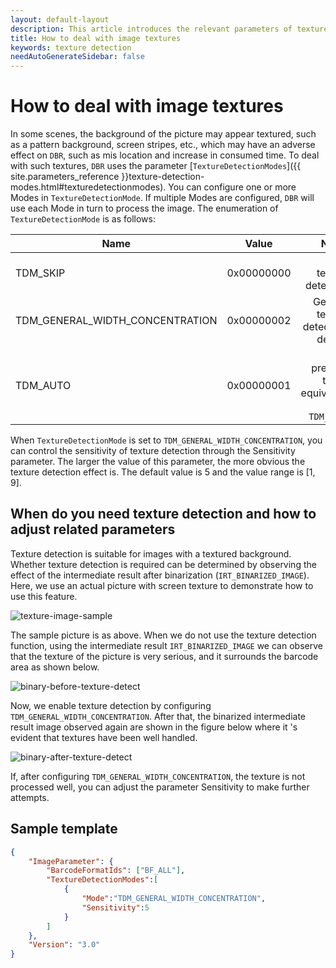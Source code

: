 ```yaml
---   
layout: default-layout
description: This article introduces the relevant parameters of texture detection in the DBR algorithm and its applicable scenarios and adjustment methods
title: How to deal with image textures
keywords: texture detection
needAutoGenerateSidebar: false
---
```


# How to deal with image textures
 
In some scenes, the background of the picture may appear textured, such as a pattern background, screen stripes, etc., which may have an adverse effect on `DBR`, such as mis location and increase in consumed time. To deal with such textures, `DBR` uses the parameter [`TextureDetectionModes`]({{ site.parameters_reference }}texture-detection-modes.html#texturedetectionmodes). You can configure one or more Modes in `TextureDetectionMode`. If multiple Modes are configured, `DBR` will use each Mode in turn to process the image. The enumeration of `TextureDetectionMode` is as follows: 

Name|Value|Notes|
---|:--:|---:|
TDM_SKIP|0x00000000|Skip texture detection|
TDM_GENERAL_WIDTH_CONCENTRATION|0x00000002|General texture detection, default|
TDM_AUTO|0x00000001|At present, this is equivalent to `TDM_SKIP`|

When `TextureDetectionMode` is set to `TDM_GENERAL_WIDTH_CONCENTRATION`, you can control the sensitivity of texture detection through the Sensitivity parameter. The larger the value of this parameter, the more obvious the texture detection effect is. The default value is 5 and the value range is [1, 9].

## When do you need texture detection and how to adjust related parameters

Texture detection is suitable for images with a textured background. Whether texture detection is required can be determined by observing the effect of the intermediate result after binarization (`IRT_BINARIZED_IMAGE`). Here, we use an actual picture with screen texture to demonstrate how to use this feature. 

![texture-image-sample][1]

The sample picture is as above. When we do not use the texture detection function, using the intermediate result `IRT_BINARIZED_IMAGE` we can observe that the texture of the picture is very serious, and it surrounds the barcode area as shown below.

![binary-before-texture-detect][2]

Now, we enable texture detection by configuring `TDM_GENERAL_WIDTH_CONCENTRATION`. After that, the binarized intermediate result image observed again are shown in the figure below where it 's evident that textures have been well handled. 

![binary-after-texture-detect][3]

If, after configuring `TDM_GENERAL_WIDTH_CONCENTRATION`, the texture is not processed well, you can adjust the parameter Sensitivity to make further attempts.

## Sample template
```json
{
    "ImageParameter": {
        "BarcodeFormatIds": ["BF_ALL"],
        "TextureDetectionModes":[
            {
                "Mode":"TDM_GENERAL_WIDTH_CONCENTRATION", 
                "Sensitivity":5
            }
        ]
    },
    "Version": "3.0"
}
```
[1]:assets/texture-detection/texture-image-sample.png
[2]:assets/texture-detection/binary-before-texture-detect.png
[3]:assets/texture-detection/binary-after-texture-detect.png
